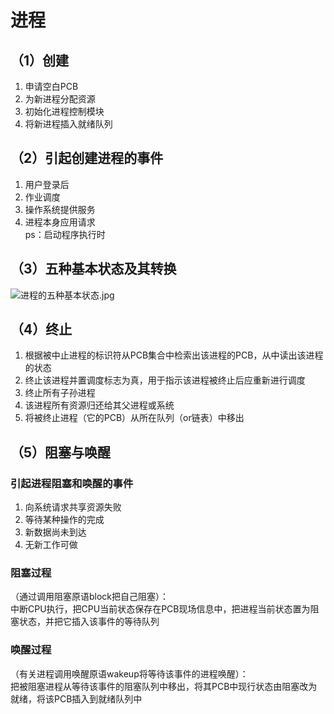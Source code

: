 # 进程

## （1）创建
1. 申请空白PCB  
2. 为新进程分配资源  
3. 初始化进程控制模块  
4. 将新进程插入就绪队列  

## （2）引起创建进程的事件
1. 用户登录后  
2. 作业调度  
3. 操作系统提供服务  
4. 进程本身应用请求  
   ps：启动程序执行时

## （3）五种基本状态及其转换
![进程的五种基本状态.jpg](https://github.com/user-attachments/assets/4ba8ec69-6003-43f3-84f0-c6619ac46cf1)


## （4）终止
1. 根据被中止进程的标识符从PCB集合中检索出该进程的PCB，从中读出该进程的状态  
2. 终止该进程并置调度标志为真，用于指示该进程被终止后应重新进行调度  
3. 终止所有子孙进程  
4. 该进程所有资源归还给其父进程或系统  
5. 将被终止进程（它的PCB）从所在队列（or链表）中移出  

## （5）阻塞与唤醒
### 引起进程阻塞和唤醒的事件
1. 向系统请求共享资源失败  
2. 等待某种操作的完成  
3. 新数据尚未到达  
4. 无新工作可做  

### 阻塞过程
（通过调用阻塞原语block把自己阻塞）：  
中断CPU执行，把CPU当前状态保存在PCB现场信息中，把进程当前状态置为阻塞状态，并把它插入该事件的等待队列  

### 唤醒过程
（有关进程调用唤醒原语wakeup将等待该事件的进程唤醒）：  
把被阻塞进程从等待该事件的阻塞队列中移出，将其PCB中现行状态由阻塞改为就绪，将该PCB插入到就绪队列中